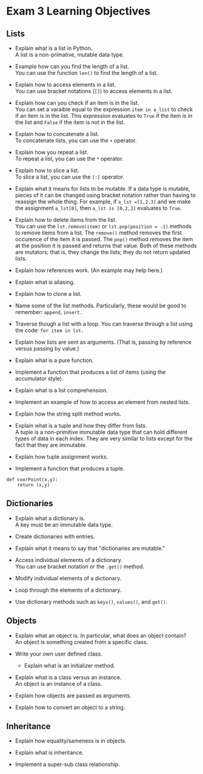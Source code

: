 # Exam 3 Learning Objectives

## Lists
- Explain what is a list in Python.  
A list is a non-primative, mutable data type. 

- Example how can you find the length of a list.  
You can use the function `len()` to find the length of a list.

- Explain how to access elements in a list.  
You can use bracket notations (`[]`) to access elements in a list.

- Explain how can you check if an item is in the list.  
You can set a varaible equal to the expression `item in a_list` to check if an item is in the list. This expression evaluates to `True` if the item is in the list and `False` if the item is not in the list.

- Explain how to concatenate a list.  
To concatenate lists, you can use the `+` operator. 

- Explain how you repeat a list.  
To repeat a list, you can use the `*` operator. 

- Explain how to slice a list.  
To slice a list, you can use the `[:]` operator. 

- Explain what it means for lists to be mutable. 
If a data type is mutable, pieces of it can be changed using bracket notation rather than having to reassign the whole thing. For example, if `a_lst =[1,2,3]` and we make the assignment `a_lst[0]`, then `a_lst is [0,2,3]` evaluates to `True`.

- Explain how to delete items from the list.  
You can use the `lst.remove(item)` or `lst.pop(position = -1)` methods to remove items from a list. The `remove()` method removes the first occurence of the item it is passed. The `pop()` method removes the item at the position it is passed and returns that value. Both of these methods are mutators; that is, they change the lists; they do not return updated lists.

- Explain how references work. (An example may help here.)
<!--- Explain this in better detail. --->  

- Explain what is aliasing.
<!--- Explain this in better detail. --->    

- Explain how to clone a list.  
<!--- Explain this in better detail. --->  

- Name some of the list methods. Particularly, these would be good to remember: `append`, `insert`.  

- Traverse though a list with a loop. 
You can traverse through a list using the code: `for item in lst.` 

- Explain how lists are sent as arguments. (That is, passing by reference versus passing by value.)  

- Explain what is a pure function.  

- Implement a function that produces a list of items (using the accumulator style).

- Explain what is a list comprehension.  

- Implement an example of how to access an element from nested lists.  

- Explain how the string split method works.  

- Explain what is a tuple and how they differ from lists.  
A tuple is a non-primitive immutable data type that can hold different types of data in each index. They are very similar to lists except for the fact that they are immutable.

- Explain how tuple assignment works.  

- Implement a function that produces a tuple.  

```
def coorPoint(x,y):
    return (x,y)
```

## Dictionaries
- Explain what a dictionary is.  
A key must be an immutable data type. 

- Create dictionaries with entries.  

- Explain what it means to say that "dictionaries are mutable."  

- Access individual elements of a dictionary.  
You can use bracket notation or the `.get()` method.

- Modify individual elements of a dictionary.  

- Loop through the elements of a dictionary.  

- Use dictionary methods such as `keys()`, `values()`, and `get()`.  


## Objects
- Explain what an object is. In particular, what does an object contain?  
An object is something created from a specific class. 

- Write your own user defined class.  
    - Explain what is an initializer method.  

- Explain what is a class versus an instance.  
An object is an instance of a class.

- Explain how objects are passed as arguments.

- Explain how to convert an object to a string.  

## Inheritance
- Explain how equality/sameness is in objects.  

- Explain what is inheritance.  

- Implement a super-sub class relationship.  